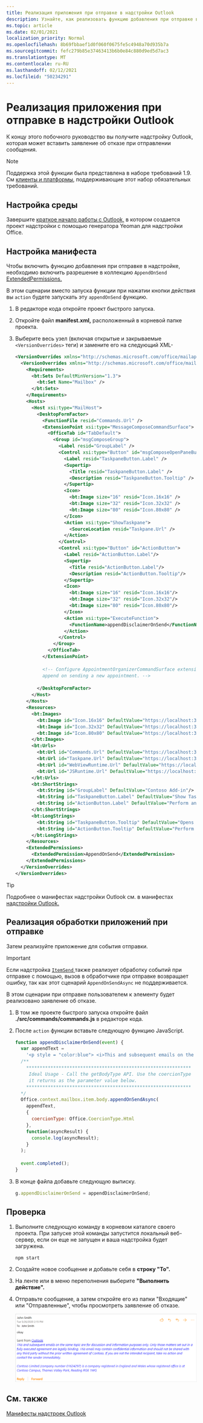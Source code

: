 ```yaml
---
title: Реализация приложения при отправке в надстройки Outlook
description: Узнайте, как реализовать функцию добавления при отправке в надстройки Outlook.
ms.topic: article
ms.date: 02/01/2021
localization_priority: Normal
ms.openlocfilehash: 8b69fbbaef1d0f060f0675fe5c4948a70d935b7a
ms.sourcegitcommit: fefc279b85e37463413b6b0e84c880d9ed5d7ac3
ms.translationtype: MT
ms.contentlocale: ru-RU
ms.lasthandoff: 02/12/2021
ms.locfileid: "50234291"
---
```

# <a name="implement-append-on-send-in-your-outlook-add-in"></a>Реализация приложения при отправке в надстройки Outlook

К концу этого побочного руководство вы получите надстройку Outlook, которая может вставить заявление об отказе при отправлении сообщения.

> [!NOTE]
> Поддержка этой функции была представлена в наборе требований 1.9. См [клиенты и платформы](../reference/requirement-sets/outlook-api-requirement-sets.md#requirement-sets-supported-by-exchange-servers-and-outlook-clients), поддерживающие этот набор обязательных требований.

## <a name="set-up-your-environment"></a>Настройка среды

Завершите [краткое начало работы с Outlook,](../quickstarts/outlook-quickstart.md?tabs=yeomangenerator) в котором создается проект надстройки с помощью генератора Yeoman для надстройки Office.

## <a name="configure-the-manifest"></a>Настройка манифеста

Чтобы включить функцию добавления при отправке в надстройке, необходимо включить разрешение в коллекцию `AppendOnSend` [ExtendedPermissions.](../reference/manifest/extendedpermissions.md)

В этом сценарии вместо запуска функции при нажатии кнопки действия вы `action` будете запускать эту  `appendOnSend` функцию.

1. В редакторе кода откройте проект быстрого запуска.

1. Откройте файл **manifest.xml,** расположенный в корневой папке проекта.

1. Выберите весь узел (включая открытые и закрываемые `<VersionOverrides>` теги) и замените его на следующий XML-

    ```XML
    <VersionOverrides xmlns="http://schemas.microsoft.com/office/mailappversionoverrides" xsi:type="VersionOverridesV1_0">
      <VersionOverrides xmlns="http://schemas.microsoft.com/office/mailappversionoverrides/1.1" xsi:type="VersionOverridesV1_1">
        <Requirements>
          <bt:Sets DefaultMinVersion="1.3">
            <bt:Set Name="Mailbox" />
          </bt:Sets>
        </Requirements>
        <Hosts>
          <Host xsi:type="MailHost">
            <DesktopFormFactor>
              <FunctionFile resid="Commands.Url" />
              <ExtensionPoint xsi:type="MessageComposeCommandSurface">
                <OfficeTab id="TabDefault">
                  <Group id="msgComposeGroup">
                    <Label resid="GroupLabel" />
                    <Control xsi:type="Button" id="msgComposeOpenPaneButton">
                      <Label resid="TaskpaneButton.Label" />
                      <Supertip>
                        <Title resid="TaskpaneButton.Label" />
                        <Description resid="TaskpaneButton.Tooltip" />
                      </Supertip>
                      <Icon>
                        <bt:Image size="16" resid="Icon.16x16" />
                        <bt:Image size="32" resid="Icon.32x32" />
                        <bt:Image size="80" resid="Icon.80x80" />
                      </Icon>
                      <Action xsi:type="ShowTaskpane">
                        <SourceLocation resid="Taskpane.Url" />
                      </Action>
                    </Control>
                    <Control xsi:type="Button" id="ActionButton">
                      <Label resid="ActionButton.Label"/>
                      <Supertip>
                        <Title resid="ActionButton.Label"/>
                        <Description resid="ActionButton.Tooltip"/>
                      </Supertip>
                      <Icon>
                        <bt:Image size="16" resid="Icon.16x16"/>
                        <bt:Image size="32" resid="Icon.32x32"/>
                        <bt:Image size="80" resid="Icon.80x80"/>
                      </Icon>
                      <Action xsi:type="ExecuteFunction">
                        <FunctionName>appendDisclaimerOnSend</FunctionName>
                      </Action>
                    </Control>
                  </Group>
                </OfficeTab>
              </ExtensionPoint>

              <!-- Configure AppointmentOrganizerCommandSurface extension point to support
              append on sending a new appointment. -->

            </DesktopFormFactor>
          </Host>
        </Hosts>
        <Resources>
          <bt:Images>
            <bt:Image id="Icon.16x16" DefaultValue="https://localhost:3000/assets/icon-16.png"/>
            <bt:Image id="Icon.32x32" DefaultValue="https://localhost:3000/assets/icon-32.png"/>
            <bt:Image id="Icon.80x80" DefaultValue="https://localhost:3000/assets/icon-80.png"/>
          </bt:Images>
          <bt:Urls>
            <bt:Url id="Commands.Url" DefaultValue="https://localhost:3000/commands.html" />
            <bt:Url id="Taskpane.Url" DefaultValue="https://localhost:3000/taskpane.html" />
            <bt:Url id="WebViewRuntime.Url" DefaultValue="https://localhost:3000/commands.html" />
            <bt:Url id="JSRuntime.Url" DefaultValue="https://localhost:3000/runtime.js" />
          </bt:Urls>
          <bt:ShortStrings>
            <bt:String id="GroupLabel" DefaultValue="Contoso Add-in"/>
            <bt:String id="TaskpaneButton.Label" DefaultValue="Show Taskpane"/>
            <bt:String id="ActionButton.Label" DefaultValue="Perform an action"/>
          </bt:ShortStrings>
          <bt:LongStrings>
            <bt:String id="TaskpaneButton.Tooltip" DefaultValue="Opens a pane displaying all available properties."/>
            <bt:String id="ActionButton.Tooltip" DefaultValue="Perform an action when clicked."/>
          </bt:LongStrings>
        </Resources>
        <ExtendedPermissions>
          <ExtendedPermission>AppendOnSend</ExtendedPermission>
        </ExtendedPermissions>
      </VersionOverrides>
    </VersionOverrides>
    ```

> [!TIP]
> Подробнее о манифестах надстройки Outlook см. в манифестах [надстройки Outlook.](manifests.md)

## <a name="implement-append-on-send-handling"></a>Реализация обработки приложений при отправке

Затем реализуйте приложение для события отправки.

> [!IMPORTANT]
> Если надстройка [ `ItemSend` ](outlook-on-send-addins.md)также реализует обработку событий при отправке с помощью, вызов в обработчике при отправке возвращает ошибку, так как этот сценарий `AppendOnSendAsync` не поддерживается.

В этом сценарии при отправке пользователем к элементу будет реализовано заявление об отказе.

1. В том же проекте быстрого запуска откройте файл **./src/commands/commands.js** в редакторе кода.

1. После `action` функции вставьте следующую функцию JavaScript.

    ```js
    function appendDisclaimerOnSend(event) {
      var appendText =
        '<p style = "color:blue"> <i>This and subsequent emails on the same topic are for discussion and information purposes only. Only those matters set out in a fully executed agreement are legally binding. This email may contain confidential information and should not be shared with any third party without the prior written agreement of Contoso. If you are not the intended recipient, take no action and contact the sender immediately.<br><br>Contoso Limited (company number 01624297) is a company registered in England and Wales whose registered office is at Contoso Campus, Thames Valley Park, Reading RG6 1WG</i></p>';  
      /**
        *************************************************************
         Ideal Usage - Call the getBodyType API. Use the coercionType
         it returns as the parameter value below.
        *************************************************************
      */
      Office.context.mailbox.item.body.appendOnSendAsync(
        appendText,
        {
          coercionType: Office.CoercionType.Html
        },
        function(asyncResult) {
          console.log(asyncResult);
        }
      );

      event.completed();
    }
    ```

1. В конце файла добавьте следующую выписку.

    ```js
    g.appendDisclaimerOnSend = appendDisclaimerOnSend;
    ```

## <a name="try-it-out"></a>Проверка

1. Выполните следующую команду в корневом каталоге своего проекта. При запуске этой команды запустится локальный веб-сервер, если он еще не запущен и ваша надстройка будет загружена. 

    ```command&nbsp;line
    npm start
    ```

1. Создайте новое сообщение и добавьте себя в **строку "To".**

1. На ленте или в меню переполнения выберите **"Выполнить действие".**

1. Отправьте сообщение, а затем  откройте его  из папки "Входящие" или "Отправленные", чтобы просмотреть заявление об отказе.

    ![Снимок экрана с примером сообщения с заявлением об отказе при отправке в Outlook в Интернете.](../images/outlook-web-append-disclaimer.png)

## <a name="see-also"></a>См. также

[Манифесты надстроек Outlook](manifests.md)
